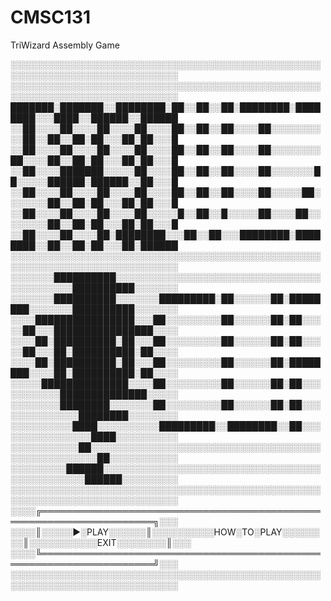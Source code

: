 # CMSC131
TriWizard Assembly Game

░░░░░░░░░░░░░░░░░░░░░░░░░░░░░░░░░░░░░░░░░░░░░░░░░░░░░░░░░░░░░░░░░░░░░░░░░░░░░
░░░░░░░░░░░░░░░░░░░░░░░░░░░░░░░░░░░░░░░░░░░░░░░░░░░░░░░░░░░░░░░░░░░░░░░░░░░░░
███████░███████░░████████░██░░██░░██░████████░████████░░░████░░██████░░██████
░░██░░░░██░░░░██░░░░██░░░░██░░██░░██░░░░██░░░░░░░░░░██░░██░░██░██░░░██░██░░░█
░░██░░░░██░░░░██░░░░██░░░░██░░██░░██░░░░██░░░░░░░░██░░░░██░░██░██░░░██░██░░░█
░░██░░░░███████░░░░░██░░░░██░░██░░██░░░░██░░░░░░░██░░░░░██████░██████░░██░░░█
░░██░░░░██░░░░██░░░░██░░░░██░░██░░██░░░░██░░░░░██░░░░░░░██░░██░██░░░██░██░░░█
░░██░░░░██░░░░██░░░░██░░░░░█░░██░░█░░░░░██░░░░██░░░░░░░░██░░██░██░░░██░██░░░█
░░██░░░░██░░░░██░████████░░░██░░██░░░████████░████████░░██░░██░██░░░██░██████
░░░░░░░░░░░░░░░░░░░░░░░░░░░░░░░░░░░░░░░░░░░░░░░░░░░░░░░░░░░░░░░░░░░░░░░░░░░░░
░░░░░░░██████████░░░░░░░░░░░░░░░░░░░░░░░░░░░░░░░░░░░░░░░░░░░██████████░░░░░░░
░░░░░░░██████████░░░░░░░█████████░██░░░░░░██░████████░░░░░░░██████████░░░░░░░
░░░░████████████████░░░██░░░░░░░░░██░░░░░░██░██░░░░░██░░░████████████████░░░░
░░░░██░██████████░██░░░██░░░░░░░░░██░░░░░░██░██░░░░░██░░░██░██████████░██░░░░
░░░░██░██████████░██░░░██░░░░░░░░░██░░░░░░██░████████░░░░██░██████████░██░░░░
░░░░░██████████████░░░░██░░░░░░░░░██░░░░░░██░██░░░░░░░░░░░██████████████░░░░░
░░░░░░░░████████░░░░░░░██░░░░░░░░░██░░░░░░██░██░░░░░░░░░░░░░░████████░░░░░░░░
░░░░░░░░░░████░░░░░░░░░░█████████░░████████░░██░░░░░░░░░░░░░░░░████░░░░░░░░░░
░░░░░░░░░░░██░░░░░░░░░░░░░░░░░░░░░░░░░░░░░░░░░░░░░░░░░░░░░░░░░░░██░░░░░░░░░░░
░░░░░░░░░██████░░░░░░░░░░░░░░░░░░░░░░░░░░░░░░░░░░░░░░░░░░░░░░░██████░░░░░░░░░
░░░░░░░░░░░░░░░░░░░░░░░░░░░░░░░░░░░░░░░░░░░░░░░░░░░░░░░░░░░░░░░░░░░░░░░░░░░░░
░░░░╔════════════════════════════════════════════════════════════════════╗░░░
░░░░║░░░░░►░PLAY░░░░░░║░░░░░░░░░░HOW░TO░PLAY░░░░░░░░║░░░░░░░░░░░EXIT░░░░░░░░║░░░
░░░░╚════════════════════════════════════════════════════════════════════╝░░░
░░░░░░░░░░░░░░░░░░░░░░░░░░░░░░░░░░░░░░░░░░░░░░░░░░░░░░░░░░░░░░░░░░░░░░░░░░░░░
